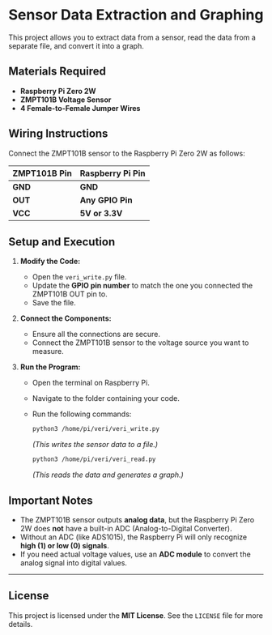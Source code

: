 # Sensor Data Extraction and Graphing

This project allows you to extract data from a sensor, read the data from a separate file, and convert it into a graph.

## Materials Required
- **Raspberry Pi Zero 2W**
- **ZMPT101B Voltage Sensor**
- **4 Female-to-Female Jumper Wires**

## Wiring Instructions
Connect the ZMPT101B sensor to the Raspberry Pi Zero 2W as follows:

| ZMPT101B Pin | Raspberry Pi Pin |
|-------------|-----------------|
| **GND** | **GND** |
| **OUT** | **Any GPIO Pin** |
| **VCC** | **5V or 3.3V** |

## Setup and Execution
1. **Modify the Code:**
   - Open the `veri_write.py` file.
   - Update the **GPIO pin number** to match the one you connected the ZMPT101B OUT pin to.
   - Save the file.

2. **Connect the Components:**
   - Ensure all the connections are secure.
   - Connect the ZMPT101B sensor to the voltage source you want to measure.

3. **Run the Program:**
   - Open the terminal on Raspberry Pi.
   - Navigate to the folder containing your code.
   - Run the following commands:
     ```bash
     python3 /home/pi/veri/veri_write.py
     ```
     *(This writes the sensor data to a file.)*
     
     ```bash
     python3 /home/pi/veri/veri_read.py
     ```
     *(This reads the data and generates a graph.)*

## Important Notes
- The ZMPT101B sensor outputs **analog data**, but the Raspberry Pi Zero 2W does **not** have a built-in ADC (Analog-to-Digital Converter).
- Without an ADC (like ADS1015), the Raspberry Pi will only recognize **high (1) or low (0) signals**.
- If you need actual voltage values, use an **ADC module** to convert the analog signal into digital values.

---

## License

This project is licensed under the **MIT License**. See the `LICENSE` file for more details.
